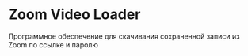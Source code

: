 # Zoom Video Loader
Программное обеспечение для скачивания сохраненной записи из Zoom по ссылке и паролю <!-- описание репозитория -->
